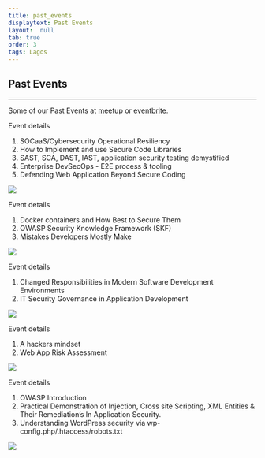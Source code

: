 ```yaml
---
title: past_events
displaytext: Past Events
layout:  null
tab: true
order: 3
tags: Lagos
---
```


## Past Events
---
Some of our Past Events at [meetup](https://www.meetup.com/OWASP-Lagos-Meetup-Group/events/past/) or [eventbrite](https://www.eventbrite.com/organizations/events/past). 


<bold>Event details</bold>
1. SOCaaS/Cybersecurity Operational Resiliency
2. How to Implement and use Secure Code Libraries
3. SAST, SCA, DAST, IAST, application security testing demystified
4. Enterprise DevSecOps - E2E process & tooling
5. Defending Web Application Beyond Secure Coding
<img src="https://secure.meetupstatic.com/photos/event/8/4/5/0/highres_500253872.jpeg">



<bold>Event details</bold>
1. Docker containers and How Best to Secure Them
2. OWASP Security Knowledge Framework (SKF)
3. Mistakes Developers Mostly Make
<img src="https://secure.meetupstatic.com/photos/event/8/6/8/7/highres_500254439.jpeg">



<bold>Event details</bold>
1. Changed Responsibilities in Modern Software Development Environments
2. IT Security Governance in Application Development
<img src="https://secure.meetupstatic.com/photos/event/c/8/4/highres_494763204.jpeg">


<bold>Event details</bold>
1. A hackers mindset
2. Web App Risk Assessment
<img src="https://secure.meetupstatic.com/photos/event/4/c/4/d/highres_493819533.jpeg">


<bold>Event details</bold>
1. OWASP Introduction
2. Practical Demonstration of Injection, Cross site Scripting, XML Entities & Their Remediation’s In Application Security.
3. Understanding WordPress security via wp-config.php/.htaccess/robots.txt
<img src="https://secure.meetupstatic.com/photos/event/4/2/c/2/highres_493097090.jpeg">
